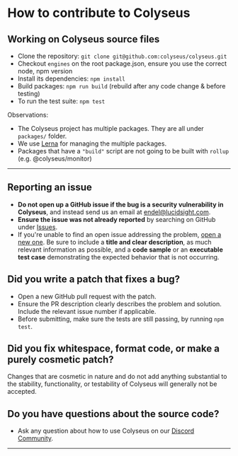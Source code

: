 # How to contribute to Colyseus

## Working on Colyseus source files

- Clone the repository: `git clone git@github.com:colyseus/colyseus.git`
- Checkout `engines` on the root package.json, ensure you use the correct node, npm version 
- Install its dependencies: `npm install`
- Build packages: `npm run build` (rebuild after any code change & before testing)
- To run the test suite: `npm test`

Observations:

- The Colyseus project has multiple packages. They are all under `packages/` folder.
- We use [Lerna](https://github.com/lerna/lerna) for managing the multiple packages.
- Packages that have a `"build"` script are not going to be built with `rollup` (e.g. @colyseus/monitor)

---

## **Reporting an issue**

- **Do not open up a GitHub issue if the bug is a security vulnerability in Colyseus**, and instead send us an email at [endel@lucidsight.com](endel@lucidsight.com).
- **Ensure the issue was not already reported** by searching on GitHub under [Issues](https://github.com/colyseus/colyseus/issues).
- If you're unable to find an open issue addressing the problem, [open a new one](https://github.com/colyseus/colyseus/issues/new). Be sure to include a **title and clear description**, as much relevant information as possible, and a **code sample** or an **executable test case** demonstrating the expected behavior that is not occurring.

## **Did you write a patch that fixes a bug?**

- Open a new GitHub pull request with the patch.
- Ensure the PR description clearly describes the problem and solution. Include the relevant issue number if applicable.
- Before submitting, make sure the tests are still passing, by running `npm test`.

## **Did you fix whitespace, format code, or make a purely cosmetic patch?**

Changes that are cosmetic in nature and do not add anything substantial to the stability, functionality, or testability of Colyseus will generally not be accepted.

## **Do you have questions about the source code?**

- Ask any question about how to use Colyseus on our [Discord Community](https://discord.gg/RY8rRS7).

---
